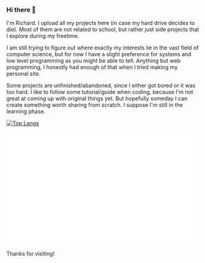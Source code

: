 ### Hi there 👋

I'm Richard. I upload all my projects here (in case my hard drive decides to die). Most of them are not related to school, but rather just side projects that I explore during my freetime. 

I am still trying to figure out where exactly my interests lie in the vast field of computer science, but for now I have a slight preference for systems and low level programming as you might be able to tell. Anything but web programming, I honestly had enough of that when I tried making my personal site.

Some projects are unfinished/abandoned, since I either got bored or it was too hard. I like to follow some tutorial/guide when coding, because I'm not great at coming up with original things yet. But hopefully someday I can create something worth sharing from scratch. I suppose I'm still in the learning phase.

[![Top Langs](https://github-readme-stats.vercel.app/api/top-langs/?username=reigenatk&layout=compact&theme=highcontrast&langs_count=8&hide=css,scss,html)](https://github.com/reigenatk/github-readme-stats) 

![](https://github.com/reigenatk/ghstats/blob/master/generated/overview.svg)

<!-- ![Github Stats](https://github-readme-stats.vercel.app/api?username=reigenatk&show_icons=true&theme=radical)-->

Thanks for visiting!
